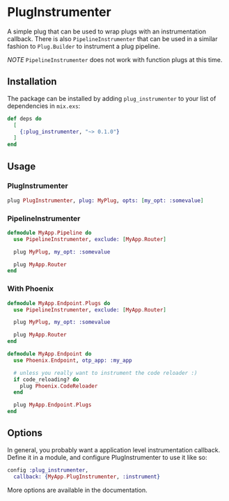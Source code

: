 # PlugInstrumenter

A simple plug that can be used to wrap plugs with an instrumentation callback.
There is also `PipelineInstrumenter` that can be used in a similar fashion to
`Plug.Builder` to instrument a plug pipeline.

*NOTE* `PipelineInstrumenter` does not work with function plugs at this time.

## Installation

The package can be installed by adding `plug_instrumenter` to your list of
dependencies in `mix.exs`:

```elixir
def deps do
  [
    {:plug_instrumenter, "~> 0.1.0"}
  ]
end
```

## Usage

### PlugInstrumenter

```elixir
plug PlugInstrumenter, plug: MyPlug, opts: [my_opt: :somevalue]
```

### PipelineInstrumenter

```elixir
defmodule MyApp.Pipeline do
  use PipelineInstrumenter, exclude: [MyApp.Router]

  plug MyPlug, my_opt: :somevalue

  plug MyApp.Router
end
```

### With Phoenix

```elixir
defmodule MyApp.Endpoint.Plugs do
  use PipelineInstrumenter, exclude: [MyApp.Router]

  plug MyPlug, my_opt: :somevalue

  plug MyApp.Router
end

defmodule MyApp.Endpoint do
  use Phoenix.Endpoint, otp_app: :my_app

  # unless you really want to instrument the code reloader :)
  if code_reloading? do
    plug Phoenix.CodeReloader
  end

  plug MyApp.Endpoint.Plugs
end
```

## Options

In general, you probably want a application level instrumentation callback.
Define it in a module, and configure PlugInstrumenter to use it like so:

```elixir
config :plug_instrumenter,
  callback: {MyApp.PlugInstrumenter, :instrument}
```

More options are available in the documentation.
